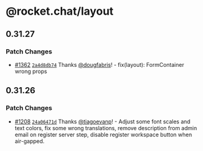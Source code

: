 # @rocket.chat/layout

## 0.31.27

### Patch Changes

- [#1362](https://github.com/RocketChat/fuselage/pull/1362) [`2a4d8db74`](https://github.com/RocketChat/fuselage/commit/2a4d8db743fd2233bfe9f897ffe308955f56c24b) Thanks [@dougfabris](https://github.com/dougfabris)! - fix(layout): FormContainer wrong props

## 0.31.26

### Patch Changes

- [#1208](https://github.com/RocketChat/fuselage/pull/1208) [`24a06471d`](https://github.com/RocketChat/fuselage/commit/24a06471d4fd3c48b4e9611b6d663218934d1416) Thanks [@tiagoevanp](https://github.com/tiagoevanp)! - Adjust some font scales and text colors, fix some wrong translations, remove description from admin email on register server step, disable register workspace button when air-gapped.
